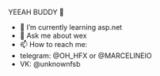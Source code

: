 YEEAH BUDDY 👋
- 🌱 I’m currently learning asp.net
- 💬 Ask me about wex
- 📫 How to reach me: 
- telegram: @OH_HFX or @MARCELINEIO
- VK: @unknownfsb
<!--
**Classonsy/Classonsy** is a ✨ _special_ ✨ repository because its `README.md` (this file) appears on your GitHub profile.

Here are some ideas to get you started:

- 🔭 I’m currently working on ...
- 🌱 I’m currently learning ...
- 👯 I’m looking to collaborate on ...
- 🤔 I’m looking for help with ...
- 💬 Ask me about ...
- 📫 How to reach me: ...
- 😄 Pronouns: ...
- ⚡ Fun fact: ...
-->
